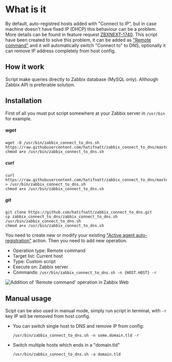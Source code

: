# What is it
By default, auto-registred hosts added with "Connect to IP", but in case machine doesn't have fixed IP (DHCP) this behaviour can be a problem. More details can be found in feature request [ZBXNEXT-1740](https://support.zabbix.com/browse/ZBXNEXT-1740). This script have been created to solve this problem, it can be added as ["Remote command"](https://www.zabbix.com/documentation/3.4/manual/config/notifications/action/operation/remote_command) and it will automatically switch "Connect to" to DNS, optionally it can remove IP address completely from host config.
## How it work
Script make queries directly to Zabbix database (MySQL only). Although Zabbix API is preferable solution.
## Installation
First of all you must put script somewhere at your Zabbix server in `/usr/bin` for example.
##### wget
```
wget -O /usr/bin/zabbix_connect_to_dns.sh https://raw.githubusercontent.com/hatifnatt/zabbix_connect_to_dns/master/zabbix_connect_to_dns.sh
chmod a+x /usr/bin/zabbix_connect_to_dns.sh
```
##### curl
```
curl https://raw.githubusercontent.com/hatifnatt/zabbix_connect_to_dns/master/zabbix_connect_to_dns.sh > /usr/bin/zabbix_connect_to_dns.sh
chmod a+x /usr/bin/zabbix_connect_to_dns.sh
```
##### git
```
git clone https://github.com/hatifnatt/zabbix_connect_to_dns.git
cp zabbix_connect_to_dns/zabbix_connect_to_dns.sh /usr/bin/zabbix_connect_to_dns.sh
chmod a+x /usr/bin/zabbix_connect_to_dns.sh
```
You need to create new or modify your existing ["Active agent auto-registration"](https://www.zabbix.com/documentation/3.4/manual/discovery/auto_registration) action. Then you need to add new operation.
* Operation type: Remote command
* Target list: Current host
* Type: Custom script
* Execute on: Zabbix server
* Commands: `/usr/bin/zabbix_connect_to_dns.sh -n {HOST.HOST} -r`

![Addition of 'Remote command' operation in Zabbix Web](https://user-images.githubusercontent.com/807283/34272988-87d4d0d2-e6a3-11e7-9aab-54fe72aa89fb.png)

## Manual usage
Scipt can be also used in manual mode, simply run script in terminal, with `-r` key IP will be removed from host config.
* You can switch single host to DNS and remove IP from config:
  ```
  /usr/bin/zabbix_connect_to_dns.sh -n some.domain.tld -r
  ```
* Switch multiple hosts which ends in a "domain.tld"
  ```
  /usr/bin/zabbix_connect_to_dns.sh -a domain.tld
  ```
